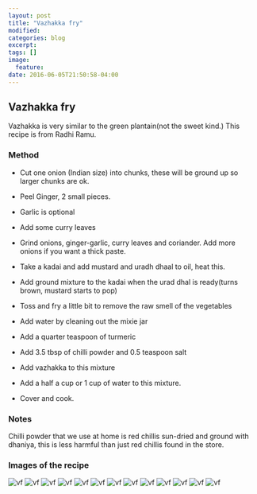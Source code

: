 ```yaml
---
layout: post
title: "Vazhakka fry"
modified:
categories: blog
excerpt:
tags: []
image:
  feature:
date: 2016-06-05T21:50:58-04:00
---
```

## Vazhakka fry

Vazhakka is very similar to the green plantain(not the sweet kind.)
This recipe is from Radhi Ramu.

### Method

- Cut one onion (Indian size) into chunks, these will be ground up so
larger chunks are ok.

- Peel Ginger, 2 small pieces.

- Garlic is optional

- Add some curry leaves

- Grind onions, ginger-garlic, curry leaves and coriander. Add more onions if you want a thick paste.

- Take a kadai and add mustard and uradh dhaal to oil, heat this.

- Add ground mixture to the kadai when the urad dhal is ready(turns brown, mustard starts to pop)

- Toss and fry a little bit to remove the raw smell of the vegetables

- Add water by cleaning out the mixie jar

- Add a quarter teaspoon of turmeric

- Add 3.5 tbsp of chilli powder and 0.5 teaspoon salt

- Add vazhakka to this mixture

- Add a half a cup or 1 cup of water to this mixture.

- Cover and cook.

### Notes

Chilli powder that we use at home is red chillis sun-dried and ground with dhaniya, this is less harmful than
just red chillis found in the store.

### Images of the recipe

![vf](../../recipe_images/vf_062016/1.jpg)
![vf](../../recipe_images/vf_062016/2.jpg)
![vf](../../recipe_images/vf_062016/3.jpg)
![vf](../../recipe_images/vf_062016/4.jpg)
![vf](../../recipe_images/vf_062016/5.jpg)
![vf](../../recipe_images/vf_062016/6.jpg)
![vf](../../recipe_images/vf_062016/7.jpg)
![vf](../../recipe_images/vf_062016/8.jpg)
![vf](../../recipe_images/vf_062016/9.jpg)
![vf](../../recipe_images/vf_062016/10.jpg)
![vf](../../recipe_images/vf_062016/11.jpg)
![vf](../../recipe_images/vf_062016/12.jpg)
![vf](../../recipe_images/vf_062016/13.jpg)
